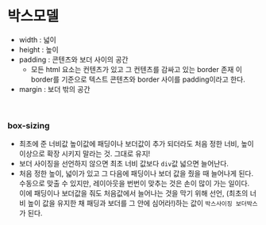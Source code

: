 # 박스모델

  - width : 넓이
  - height : 높이
  - padding : 콘텐츠와 보더 사이의 공간
    - 모든 html 요소는 컨텐츠가 있고 그 컨텐츠를 감싸고 있는 border 존재
      이 border를 기준으로 텍스트 콘텐츠와 border 사이를 padding이라고 한다.
  - margin : 보더 밖의 공간

<br />

### box-sizing
  - 최초에 준 너비값 높이값에 패딩이나 보더값이 추가 되더라도 처음 정한 너비, 높이 이상으로 확장 시키지 말라는 것. 그대로 유지!
  - 보더 사이징을 선언하지 않으면 최초 너비 값보다 ```div```값 넓으면 늘어난다.
  - 처음 정한 높이, 넓이가 있고 그 다음에 패딩이나 보더 값을 줬을 때 늘어나게 된다. 수동으로 맞출 수 있지만, 레이아웃을 번번이 맞추는 것은 손이 많이 가는 일이다.
    이에 패딩이나 보더값을 줘도 처음값에서 늘어나는 것을 막기 위해 선언, (최초의 너비 높이 값을 유지한 채 패딩과 보더를 그 안에 심어라!)하는 값이 ```박스사이징 보더박스```가 된다.
